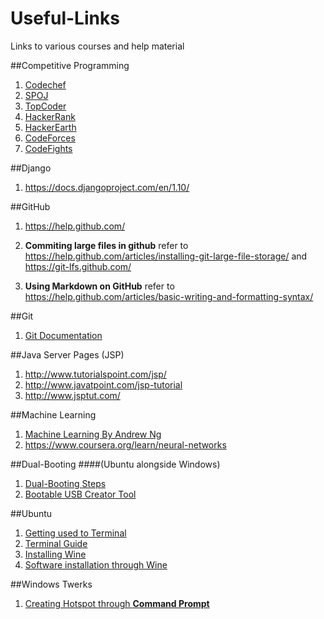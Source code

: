 # Useful-Links
Links to various courses and help material

##Competitive Programming

1. [Codechef](https://www.codechef.com/)
2. [SPOJ](http://www.spoj.com/)
3. [TopCoder](https://www.topcoder.com/)
4. [HackerRank](https://www.hackerrank.com/)
5. [HackerEarth](https://www.hackerearth.com/)
6. [CodeForces](http://codeforces.com/)
7. [CodeFights](https://codefights.com/)

##Django

1. https://docs.djangoproject.com/en/1.10/
  
##GitHub

1. https://help.github.com/
  1.  **Commiting large files in github** refer to https://help.github.com/articles/installing-git-large-file-storage/
      and https://git-lfs.github.com/

  2.  **Using Markdown on GitHub** refer to https://help.github.com/articles/basic-writing-and-formatting-syntax/ 

##Git

1. [Git Documentation](https://git-scm.com/docs)

##Java Server Pages (JSP)

1. http://www.tutorialspoint.com/jsp/
2. http://www.javatpoint.com/jsp-tutorial
3. http://www.jsptut.com/
  
##Machine Learning

1. [Machine Learning By Andrew Ng](https://www.coursera.org/learn/machine-learning)                                   
2. https://www.coursera.org/learn/neural-networks

##Dual-Booting 
####(Ubuntu alongside Windows)

1. [Dual-Booting Steps](http://www.everydaylinuxuser.com/2014/05/install-ubuntu-1404-alongside-windows.html)
2. [Bootable USB Creator Tool](http://www.pendrivelinux.com/universal-usb-installer-easy-as-1-2-3/)

##Ubuntu

1. [Getting used to Terminal](http://linuxcommand.org/index.php)
2. [Terminal Guide](https://help.ubuntu.com/community/CategoryCommandLine)
3. [Installing Wine](http://ubuntuhandbook.org/index.php/2015/12/install-wine-1-8-stable-new-ppa/)
4. [Software installation through Wine](http://askubuntu.com/questions/316025/how-to-install-and-configure-wine)

##Windows Twerks

1. [Creating Hotspot through **Command Prompt**](http://www.technicalnotes.org/create-wi-fi-hotspot-in-windows-10-using-command-prompt/)
